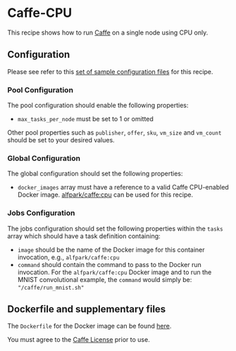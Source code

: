# Caffe-CPU
This recipe shows how to run [Caffe](http://caffe.berkeleyvision.org/) on
a single node using CPU only.

## Configuration
Please see refer to this [set of sample configuration files](./config) for
this recipe.

### Pool Configuration
The pool configuration should enable the following properties:
* `max_tasks_per_node` must be set to 1 or omitted

Other pool properties such as `publisher`, `offer`, `sku`, `vm_size` and
`vm_count` should be set to your desired values.

### Global Configuration
The global configuration should set the following properties:
* `docker_images` array must have a reference to a valid Caffe CPU-enabled
Docker image. [alfpark/caffe:cpu](https://hub.docker.com/r/alfpark/caffe/) can
be used for this recipe.

### Jobs Configuration
The jobs configuration should set the following properties within the `tasks`
array which should have a task definition containing:
* `image` should be the name of the Docker image for this container invocation,
e.g., `alfpark/caffe:cpu`
* `command` should contain the command to pass to the Docker run invocation.
For the `alfpark/caffe:cpu` Docker image and to run the MNIST convolutional
example, the `command` would simply be: `"/caffe/run_mnist.sh"`

## Dockerfile and supplementary files
The `Dockerfile` for the Docker image can be found [here](./docker).

You must agree to the [Caffe License](https://github.com/BVLC/caffe/blob/master/LICENSE)
prior to use.
